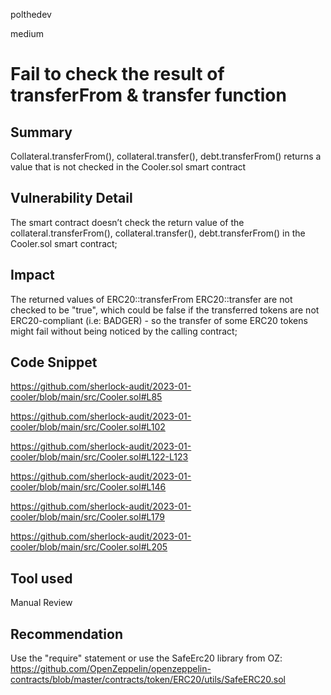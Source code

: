polthedev

medium

# Fail to check the result of transferFrom & transfer function

## Summary
Collateral.transferFrom(), collateral.transfer(), debt.transferFrom() returns a value that is not checked in the Cooler.sol smart contract

## Vulnerability Detail
The smart contract doesn’t check the return value of the collateral.transferFrom(), collateral.transfer(), debt.transferFrom() in the Cooler.sol smart contract;

## Impact
The returned values of ERC20::transferFrom ERC20::transfer are not checked to be "true", which could be false if the transferred tokens are not ERC20-compliant (i.e: BADGER) - so the transfer of some ERC20 tokens might fail without being noticed by the calling contract;

## Code Snippet
https://github.com/sherlock-audit/2023-01-cooler/blob/main/src/Cooler.sol#L85

https://github.com/sherlock-audit/2023-01-cooler/blob/main/src/Cooler.sol#L102

https://github.com/sherlock-audit/2023-01-cooler/blob/main/src/Cooler.sol#L122-L123

https://github.com/sherlock-audit/2023-01-cooler/blob/main/src/Cooler.sol#L146

https://github.com/sherlock-audit/2023-01-cooler/blob/main/src/Cooler.sol#L179

https://github.com/sherlock-audit/2023-01-cooler/blob/main/src/Cooler.sol#L205

## Tool used
Manual Review

## Recommendation
Use the "require" statement or use the SafeErc20 library from OZ: https://github.com/OpenZeppelin/openzeppelin-contracts/blob/master/contracts/token/ERC20/utils/SafeERC20.sol